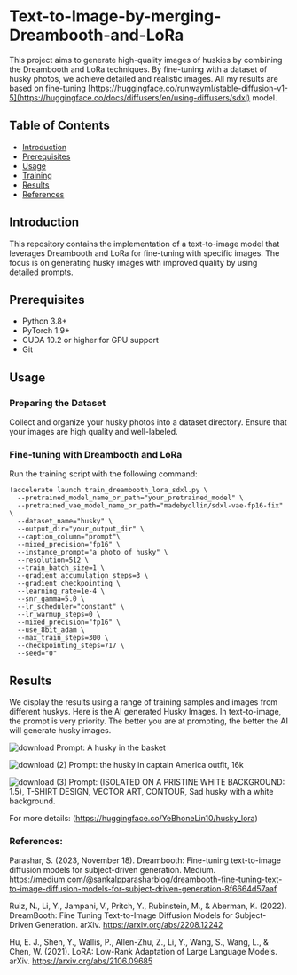 # Text-to-Image-by-merging-Dreambooth-and-LoRa 

This project aims to generate high-quality images of huskies by combining the Dreambooth and LoRa techniques. By fine-tuning with a dataset of husky photos, we achieve detailed and realistic images. All my results are based on fine-tuning [https://huggingface.co/runwayml/stable-diffusion-v1-5](https://huggingface.co/docs/diffusers/en/using-diffusers/sdxl) model.

## Table of Contents
- [Introduction](#introduction)
- [Prerequisites](#prerequisites)
- [Usage](#usage)
- [Training](#training)
- [Results](#results)
- [References](#contributing)
  
## Introduction
This repository contains the implementation of a text-to-image model that leverages Dreambooth and LoRa for fine-tuning with specific images. The focus is on generating husky images with improved quality by using detailed prompts.

## Prerequisites
- Python 3.8+
- PyTorch 1.9+
- CUDA 10.2 or higher for GPU support
- Git

## Usage
### Preparing the Dataset
Collect and organize your husky photos into a dataset directory. Ensure that your images are high quality and well-labeled.

### Fine-tuning with Dreambooth and LoRa
Run the training script with the following command:

```
!accelerate launch train_dreambooth_lora_sdxl.py \
  --pretrained_model_name_or_path="your_pretrained_model" \
  --pretrained_vae_model_name_or_path="madebyollin/sdxl-vae-fp16-fix" \
  --dataset_name="husky" \
  --output_dir="your_output_dir" \
  --caption_column="prompt"\
  --mixed_precision="fp16" \
  --instance_prompt="a photo of husky" \
  --resolution=512 \
  --train_batch_size=1 \
  --gradient_accumulation_steps=3 \
  --gradient_checkpointing \
  --learning_rate=1e-4 \
  --snr_gamma=5.0 \
  --lr_scheduler="constant" \
  --lr_warmup_steps=0 \
  --mixed_precision="fp16" \
  --use_8bit_adam \
  --max_train_steps=300 \
  --checkpointing_steps=717 \
  --seed="0"
```

## Results
We display the results using a range of training samples and images from different huskys. Here is the AI generated Husky Images. In text-to-image, the prompt is very priority. The better you are at prompting, the better the AI will generate husky images. 

![download](https://github.com/Ye-Bhone-Lin/Text-to-Image-by-merging-Dreambooth-and-LoRa/assets/106800189/9dad6cad-f76b-46e8-9956-ec18a77ef380) 
Prompt: A husky in the basket

![download (2)](https://github.com/Ye-Bhone-Lin/Text-to-Image-by-merging-Dreambooth-and-LoRa/assets/106800189/301c37ee-62e8-48a4-88bd-782880c4022a)
Prompt: the husky in captain America outfit, 16k

![download (3)](https://github.com/Ye-Bhone-Lin/Text-to-Image-by-merging-Dreambooth-and-LoRa/assets/106800189/68b9be6a-2176-4b4c-8ed4-f218cb3475fc)
Prompt: (ISOLATED ON A PRISTINE WHITE BACKGROUND: 1.5), T-SHIRT DESIGN, VECTOR ART, CONTOUR, Sad husky with a white background.

For more details: (https://huggingface.co/YeBhoneLin10/husky_lora)
### References:

Parashar, S. (2023, November 18). Dreambooth: Fine-tuning text-to-image diffusion models for subject-driven generation. Medium. https://medium.com/@sankalpparasharblog/dreambooth-fine-tuning-text-to-image-diffusion-models-for-subject-driven-generation-8f6664d57aaf

Ruiz, N., Li, Y., Jampani, V., Pritch, Y., Rubinstein, M., & Aberman, K. (2022). DreamBooth: Fine Tuning Text-to-Image Diffusion Models for Subject-Driven Generation. arXiv. https://arxiv.org/abs/2208.12242

Hu, E. J., Shen, Y., Wallis, P., Allen-Zhu, Z., Li, Y., Wang, S., Wang, L., & Chen, W. (2021). LoRA: Low-Rank Adaptation of Large Language Models. arXiv. https://arxiv.org/abs/2106.09685




